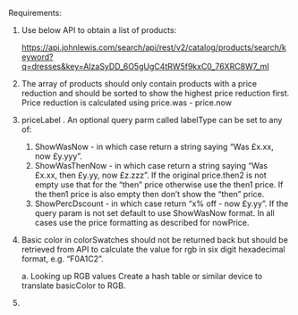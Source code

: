 Requirements:

1. 	Use below API to obtain a list of products:

	https://api.johnlewis.com/search/api/rest/v2/catalog/products/search/keyword?q=dresses&key=AIzaSyDD_6O5gUgC4tRW5f9kxC0_76XRC8W7_mI
	
2.	The array of products should only contain products with a price reduction and should be sorted to show the highest price reduction first. 
	Price reduction is calculated using price.was - price.now
	
3. 	priceLabel <String>. An optional query parm called labelType can be set to any of:

	1. 	ShowWasNow - in which case return a string saying “Was £x.xx, now £y.yyy”.
	2. 	ShowWasThenNow - in which case return a string saying “Was £x.xx, then £y.yy, now
		£z.zzz”. If the original price.then2 is not empty use that for the “then” price otherwise use
		the then1 price. If the then1 price is also empty then don’t show the “then” price.
	3. 	ShowPercDscount - in which case return “x% off - now £y.yy”.
	If the query param is not set default to use ShowWasNow format.
	In all cases use the price formatting as described for nowPrice.
	
4.	Basic color in colorSwatches should not be returned back but should be retrieved from API to calculate the value for rgb in six digit
	hexadecimal format, e.g. “F0A1C2”.
	
	a. Looking up RGB values
		Create a hash table or similar device to translate basicColor to RGB.
		
5.	